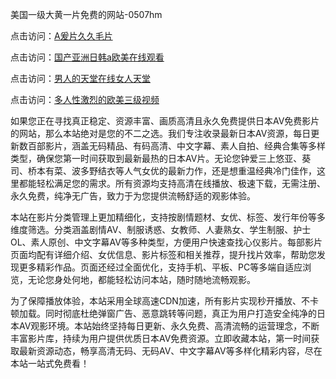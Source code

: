 美国一级大黄一片免费的网站-0507hm


点击访问：<a href="https://gda-c7m.pages.dev/">A爰片久久毛片</a>

点击访问：<a href="https://bsdf-5f5.pages.dev/">国产亚洲日韩a欧美在线观看</a>

点击访问：<a href="https://tfda.pages.dev/">男人的天堂在线女人天堂</a>

点击访问：<a href="https://gsd-agv.pages.dev/">多人性激烈的欧美三级视频</a>



如果您正在寻找真正稳定、资源丰富、画质高清且永久免费提供日本AV免费影片的网站，那么本站绝对是您的不二之选。我们专注收录最新日本AV资源，每日更新数百部影片，涵盖无码精品、有码高清、中文字幕、素人自拍、经典合集等多样类型，确保您第一时间获取到最新最热的日本AV片。无论您钟爱三上悠亚、葵司、桥本有菜、波多野结衣等人气女优的最新力作，还是想重温经典冷门佳作，这里都能轻松满足您的需求。所有资源均支持高清在线播放、极速下载，无需注册、永久免费，纯净无广告，致力于为您提供流畅舒适的观影体验。

本站在影片分类管理上更加精细化，支持按剧情题材、女优、标签、发行年份等多维度筛选。分类涵盖剧情AV、制服诱惑、女教师、人妻熟女、学生制服、护士OL、素人原创、中文字幕AV等多种类型，方便用户快速查找心仪影片。每部影片页面均配有详细介绍、女优信息、影片标签和相关推荐，提升找片效率，帮助您发现更多精彩作品。页面还经过全面优化，支持手机、平板、PC等多端自适应浏览，无论您身处何地，都能轻松访问本站，随时随地流畅观影。

为了保障播放体验，本站采用全球高速CDN加速，所有影片实现秒开播放、不卡顿加载。同时彻底杜绝弹窗广告、恶意跳转等问题，真正为用户打造安全纯净的日本AV观影环境。本站始终坚持每日更新、永久免费、高清流畅的运营理念，不断丰富影片库，持续为用户提供优质日本AV免费资源。立即收藏本站，第一时间获取最新资源动态，畅享高清无码、无码AV、中文字幕AV等多样化精彩内容，尽在本站一站式免费看！




<span style="display:none;">[Canonical link]( ）</span>
